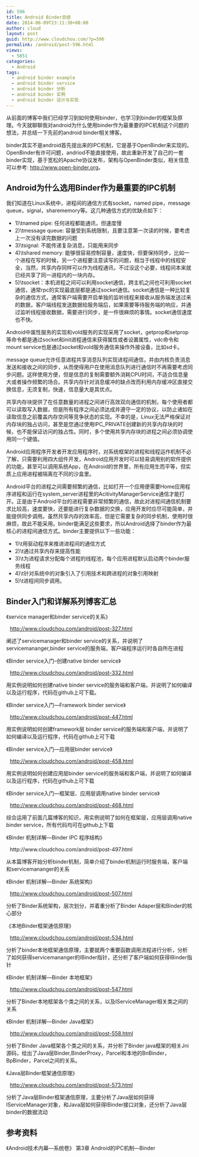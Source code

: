 ```yaml
---
id: 596
title: Android Binder总结
date: 2014-06-09T23:11:30+08:00
author: cloud
layout: post
guid: http://www.cloudchou.com/?p=596
permalink: /android/post-596.html
views:
  - 5851
categories:
  - Android
tags:
  - android binder example
  - android binder service
  - android binder 分析
  - android binder 实例
  - android binder 设计与实现
---
```

<p>从前面的博客中我们已经学习到如何使用binder，也学习到binder的框架及原理。今天就聊聊我对android为什么使用binder作为最重要的IPC机制这个问题的想法，并总结一下先前的android binder相关博客。</p>
<p>binder其实不是android首先提出来的IPC机制，它是基于OpenBinder来实现的。OpenBinder有许可问题，andriod不能直接使用，故此重新开发了自己的一套binder实现，基于宽松的Apache协议发布，架构与OpenBinder类似，相关信息可以参考: <a href="http://www.open-binder.org" target="_blank">http://www.open-binder.org</a>。</p>
<h2>Android为什么选用Binder作为最重要的IPC机制</h2>
<p>我们知道在Linux系统中，进程间的通信方式有socket，named pipe，message queue，signal，sharememory等。这几种通信方式的优缺点如下：</p>
<ul>
<li>1)\tnamed pipe: 任何进程都能通讯，但速度慢</li>
<li>2)\tmessage queue: 容量受到系统限制，且要注意第一次读的时候，要考虑上一次没有读完数据的问题</li>
<li>3)\tsignal: 不能传递复杂消息，只能用来同步</li>
<li>4)\tshared memory: 能够很容易控制容量，速度快，但要保持同步，比如一个进程在写的时候，另一个进程要注意读写的问题，相当于线程中的线程安全，当然，共享内存同样可以作为线程通讯，不过没这个必要，线程间本来就已经共享了同一进程内的一块内存。</li>
<li>5)\tsocket：本机进程之间可以利用socket通信，跨主机之间也可利用socket通信，通常rpc的实现最底层都是通过socket通信。socket通信是一种比较复杂的通信方式，通常客户端需要开启单独的监听线程来接收从服务端发送过来的数据，客户端线程发送数据给服务端后，如果需要等待服务端的响应，并通过监听线程接收数据，需要进行同步，是一件很麻烦的事情。socket通信速度也不快。</li>
</ul>
<p>Android中属性服务的实现和vold服务的实现采用了socket，getprop和setprop等命令都是通过socket和init进程通信来获得属性或者设置属性，vdc命令和mount service也是通过socket和vold服务通信来操作外接设备，比如sd卡。</p>
<p>message queue允许任意进程共享消息队列实现进程间通信，并由内核负责消息发送和接收之间的同步，从而使得用户在使用消息队列进行通信时不再需要考虑同步问题。这样使用方便，但是信息的复制需要额外消耗CPU时间，不适合信息量大或者操作频繁的场合。共享内存针对消息缓冲的缺点改而利用内存缓冲区直接交换信息，无须复制，快速，信息量大是其优点。</p>
<p>共享内存块提供了在任意数量的进程之间进行高效双向通信的机制，每个使用者都可以读取写入数据，但是所有程序之间必须达成并遵守一定的协议，以防止诸如在读取信息之前覆盖内存空间等竞争状态的实现。不幸的是，Linux无法严格保证对内存块的独占访问，甚至是您通过使用IPC_PRIVATE创建新的共享内存块的时候，也不能保证访问的独占性。同时，多个使用共享内存块的进程之间必须协调使用同一个键值。</p>
<p>Android应用程序开发者开发应用程序时，对系统框架的进程和线程运作机制不必了解，只需要利用四大组件开发，Android应用开发时可以轻易调用别的软件提供的功能，甚至可以调用系统App，在Android的世界里，所有应用生而平等，但实质上应用进程被隔离在不同的沙盒里。</p>
<p>Android平台的进程之间需要频繁的通信，比如打开一个应用便需要Home应用程序进程和运行在system_server进程里的AcitivityManagerService通信才能打开。正是由于Android平台的进程需要非常频繁的通信，故此对进程间通信机制要求比较高，速度要快，还要能进行复杂数据的交换，应用开发时应尽可能简单，并能提供同步调用。虽然共享内存的效率高，但是它需要复杂的同步机制，使用时很麻烦，故此不能采用。binder能满足这些要求，所以Android选择了binder作为最核心的进程间通信方式。binder主要提供以下一些功能：</p>
<ul>
<li>1)\t用驱动程序来推进进程间的通信方式</li>
<li>2)\t通过共享内存来提高性能</li>
<li>3)\t为进程请求分配每个进程的线程池，每个应用进程默认启动两个binder服务线程</li>
<li>4)\t针对系统中的对象引入了引用技术和跨进程的对象引用映射</li>
<li>5)\t进程间同步调用。</li>
</ul>
<h2>Binder入门和详解系列博客汇总</h2>
<p>《service manager和binder service的关系》</p>
<p><a href="http://www.cloudchou.com/android/post-327.html" target="_blank" style="padding-left: 10px;">http://www.cloudchou.com/android/post-327.html</a></p>
<p>阐述了servicemanager和binder service的关系，并说明了servicemananger,binder service的服务端，客户端程序运行时各自所在进程</p> 
<p>《Binder service入门–创建native binder service》</p>
<p><a href="http://www.cloudchou.com/android/post-332.html" target="_blank" style="padding-left: 10px;">http://www.cloudchou.com/android/post-332.html</a></p>
<p>用实例说明如何创建native binder service的服务端和客户端，并说明了如何编译以及运行程序，代码在github上可下载。</p> 
<p>《Binder service入门—Framework binder service》</p>
<p><a href="http://www.cloudchou.com/android/post-447.html" target="_blank" style="padding-left: 10px;">http://www.cloudchou.com/android/post-447.html</a></p>
<p>用实例说明如何创建framework层 binder service的服务端和客户端，并说明了如何编译以及运行程序，代码在github上可下载</p> 
<p>《Binder service入门—应用层binder service》</p>
<p><a href="http://www.cloudchou.com/android/post-458.html" target="_blank" style="padding-left: 10px;">http://www.cloudchou.com/android/post-458.html</a></p>
<p>用实例说明如何创建应用层binder service的服务端和客户端，并说明了如何编译以及运行程序，代码在github上可下载</p> 
<p>《Binder service入门—框架层、应用层调用native binder service》</p>
<p><a href="http://www.cloudchou.com/android/post-468.html" target="_blank" style="padding-left: 10px;">http://www.cloudchou.com/android/post-468.html</a></p>
<p>综合运用了前面几篇博客的知识，用实例说明了如何在框架层，应用层调用native binder service，所有代码均可在github上下载</p> 
<p>《Binder 机制详解—Binder IPC 程序结构》</p>
<p><a href="http://www.cloudchou.com/android/post-497.html" target="_blank" style="padding-left: 10px;"></a>http://www.cloudchou.com/android/post-497.html</p>
<p>从本篇博客开始分析binder机制，简单介绍了binder机制运行时服务端，客户端和servicemananger的关系</p> 
<p>《Binder 机制详解—Binder 系统架构》</p>
<p><a href="http://www.cloudchou.com/android/post-507.html" target="_blank" style="padding-left: 10px;">http://www.cloudchou.com/android/post-507.html</a></p>
<p>分析了Binder系统架构，层次划分，并着重分析了Binder Adaper层和Binder的核心部分</p> 
<p>《本地Binder框架通信原理》</p>
<p><a href="http://www.cloudchou.com/android/post-534.html" target="_blank" style="padding-left: 10px;">http://www.cloudchou.com/android/post-534.html</a></p>
<p>分析了binder本地框架通信原理，主要就两个重要函数调用流程进行分析，分析了如何获得servicemananger的IBinder指针，还分析了客户端如何获得IBinder指针</p> 
<p>《Binder 机制详解—Binder 本地框架》</p>
<p><a href="http://www.cloudchou.com/android/post-547.html" target="_blank" style="padding-left: 10px;">http://www.cloudchou.com/android/post-547.html</a></p>
<p>分析了Binder本地框架各个类之间的关系，以及IServiceManager相关类之间的关系</p> 
<p>《Binder 机制详解—Binder Java框架》</p>
<p><a href="http://www.cloudchou.com/android/post-558.html" target="_blank" style="padding-left: 10px;">http://www.cloudchou.com/android/post-558.html</a></p>
<p>分析了Binder Java框架各个类之间的关系，并分析了Binder java框架的相关Jni源码，给出了Java层Binder,BinderProxy，Parcel和本地的BnBinder，BpBinder，Parcel之间的关系。</p> 
<p>《Java层Binder框架通信原理》</p>
<p><a href="http://www.cloudchou.com/android/post-573.html" target="_blank" style="padding-left: 10px;">http://www.cloudchou.com/android/post-573.html</a></p>
<p>分析了Java层Binder框架通信原理，主要分析了Java层如何获得IServiceManager对象，和Java层如何获得IBinder接口对象，还分析了Java层binder的数据流动</p> 
<h2>参考资料</h2>
<p>《Android技术内幕—系统卷》 第3章 Android的IPC机制—Binder</p>
